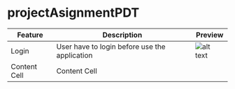 # projectAsignmentPDT
| Feature  | Description | Preview |
| ------------- | ------------- |------------- |
| Login  | User have to login before use the application  | ![alt text](https://drive.google.com/file/d/12DMYE5SpEfWiPOVK8EWjbLc_nFxMJbGw/view?usp=share_link)  |
| Content Cell  | Content Cell  |
